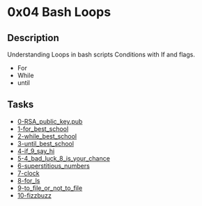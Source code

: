 # 0x04 Bash Loops

## Description
Understanding Loops in bash scripts
Conditions with If and flags.
* For
* While
* until


## Tasks
* [0-RSA_public_key.pub](0-RSA_public_key.pub)
* [1-for_best_school](1-for_best_school)
* [2-while_best_school](2-while_best_school)
* [3-until_best_school](3-until_best_school)
* [4-if_9_say_hi](4-if_9_say_hi)
* [5-4_bad_luck_8_is_your_chance](5-4_bad_luck_8_is_your_chance)
* [6-superstitious_numbers](6-superstitious_numbers)
* [7-clock](7-clock)
* [8-for_ls](8-for_ls)
* [9-to_file_or_not_to_file](9-to_file_or_not_to_file)
* [10-fizzbuzz](10-fizzbuzz)
